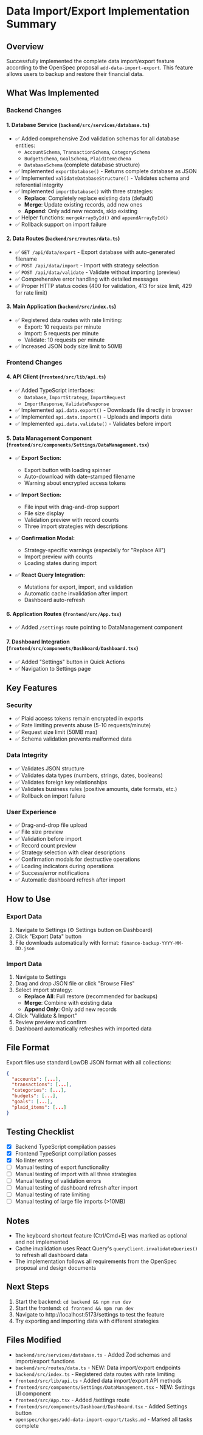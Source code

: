 # Data Import/Export Implementation Summary

## Overview
Successfully implemented the complete data import/export feature according to the OpenSpec proposal `add-data-import-export`. This feature allows users to backup and restore their financial data.

## What Was Implemented

### Backend Changes

#### 1. Database Service (`backend/src/services/database.ts`)
- ✅ Added comprehensive Zod validation schemas for all database entities:
  - `AccountSchema`, `TransactionSchema`, `CategorySchema`
  - `BudgetSchema`, `GoalSchema`, `PlaidItemSchema`
  - `DatabaseSchema` (complete database structure)
- ✅ Implemented `exportDatabase()` - Returns complete database as JSON
- ✅ Implemented `validateDatabaseStructure()` - Validates schema and referential integrity
- ✅ Implemented `importDatabase()` with three strategies:
  - **Replace**: Completely replace existing data (default)
  - **Merge**: Update existing records, add new ones
  - **Append**: Only add new records, skip existing
- ✅ Helper functions: `mergeArrayById()` and `appendArrayById()`
- ✅ Rollback support on import failure

#### 2. Data Routes (`backend/src/routes/data.ts`)
- ✅ `GET /api/data/export` - Export database with auto-generated filename
- ✅ `POST /api/data/import` - Import with strategy selection
- ✅ `POST /api/data/validate` - Validate without importing (preview)
- ✅ Comprehensive error handling with detailed messages
- ✅ Proper HTTP status codes (400 for validation, 413 for size limit, 429 for rate limit)

#### 3. Main Application (`backend/src/index.ts`)
- ✅ Registered data routes with rate limiting:
  - Export: 10 requests per minute
  - Import: 5 requests per minute
  - Validate: 10 requests per minute
- ✅ Increased JSON body size limit to 50MB

### Frontend Changes

#### 4. API Client (`frontend/src/lib/api.ts`)
- ✅ Added TypeScript interfaces:
  - `Database`, `ImportStrategy`, `ImportRequest`
  - `ImportResponse`, `ValidateResponse`
- ✅ Implemented `api.data.export()` - Downloads file directly in browser
- ✅ Implemented `api.data.import()` - Uploads and imports data
- ✅ Implemented `api.data.validate()` - Validates before import

#### 5. Data Management Component (`frontend/src/components/Settings/DataManagement.tsx`)
- ✅ **Export Section:**
  - Export button with loading spinner
  - Auto-download with date-stamped filename
  - Warning about encrypted access tokens
  
- ✅ **Import Section:**
  - File input with drag-and-drop support
  - File size display
  - Validation preview with record counts
  - Three import strategies with descriptions
  
- ✅ **Confirmation Modal:**
  - Strategy-specific warnings (especially for "Replace All")
  - Import preview with counts
  - Loading states during import
  
- ✅ **React Query Integration:**
  - Mutations for export, import, and validation
  - Automatic cache invalidation after import
  - Dashboard auto-refresh

#### 6. Application Routes (`frontend/src/App.tsx`)
- ✅ Added `/settings` route pointing to DataManagement component

#### 7. Dashboard Integration (`frontend/src/components/Dashboard/Dashboard.tsx`)
- ✅ Added "Settings" button in Quick Actions
- ✅ Navigation to Settings page

## Key Features

### Security
- ✅ Plaid access tokens remain encrypted in exports
- ✅ Rate limiting prevents abuse (5-10 requests/minute)
- ✅ Request size limit (50MB max)
- ✅ Schema validation prevents malformed data

### Data Integrity
- ✅ Validates JSON structure
- ✅ Validates data types (numbers, strings, dates, booleans)
- ✅ Validates foreign key relationships
- ✅ Validates business rules (positive amounts, date formats, etc.)
- ✅ Rollback on import failure

### User Experience
- ✅ Drag-and-drop file upload
- ✅ File size preview
- ✅ Validation before import
- ✅ Record count preview
- ✅ Strategy selection with clear descriptions
- ✅ Confirmation modals for destructive operations
- ✅ Loading indicators during operations
- ✅ Success/error notifications
- ✅ Automatic dashboard refresh after import

## How to Use

### Export Data
1. Navigate to Settings (⚙️ Settings button on Dashboard)
2. Click "Export Data" button
3. File downloads automatically with format: `finance-backup-YYYY-MM-DD.json`

### Import Data
1. Navigate to Settings
2. Drag and drop JSON file or click "Browse Files"
3. Select import strategy:
   - **Replace All**: Full restore (recommended for backups)
   - **Merge**: Combine with existing data
   - **Append Only**: Only add new records
4. Click "Validate & Import"
5. Review preview and confirm
6. Dashboard automatically refreshes with imported data

## File Format
Export files use standard LowDB JSON format with all collections:
```json
{
  "accounts": [...],
  "transactions": [...],
  "categories": [...],
  "budgets": [...],
  "goals": [...],
  "plaid_items": [...]
}
```

## Testing Checklist
- [x] Backend TypeScript compilation passes
- [x] Frontend TypeScript compilation passes
- [x] No linter errors
- [ ] Manual testing of export functionality
- [ ] Manual testing of import with all three strategies
- [ ] Manual testing of validation errors
- [ ] Manual testing of dashboard refresh after import
- [ ] Manual testing of rate limiting
- [ ] Manual testing of large file imports (>10MB)

## Notes
- The keyboard shortcut feature (Ctrl/Cmd+E) was marked as optional and not implemented
- Cache invalidation uses React Query's `queryClient.invalidateQueries()` to refresh all dashboard data
- The implementation follows all requirements from the OpenSpec proposal and design documents

## Next Steps
1. Start the backend: `cd backend && npm run dev`
2. Start the frontend: `cd frontend && npm run dev`
3. Navigate to http://localhost:5173/settings to test the feature
4. Try exporting and importing data with different strategies

## Files Modified
- `backend/src/services/database.ts` - Added Zod schemas and import/export functions
- `backend/src/routes/data.ts` - NEW: Data import/export endpoints
- `backend/src/index.ts` - Registered data routes with rate limiting
- `frontend/src/lib/api.ts` - Added data import/export API methods
- `frontend/src/components/Settings/DataManagement.tsx` - NEW: Settings UI component
- `frontend/src/App.tsx` - Added /settings route
- `frontend/src/components/Dashboard/Dashboard.tsx` - Added Settings button
- `openspec/changes/add-data-import-export/tasks.md` - Marked all tasks complete

